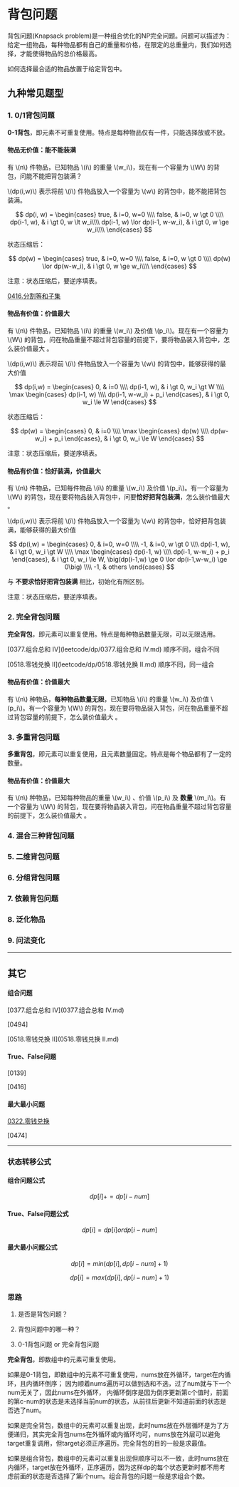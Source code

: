 # 背包问题

背包问题(Knapsack problem)是一种组合优化的NP完全问题。问题可以描述为：给定一组物品，每种物品都有自己的重量和价格，在限定的总重量内，我们如何选择，才能使得物品的总价格最高。

如何选择最合适的物品放置于给定背包中。

## 九种常见题型

### 1. 0/1背包问题

**0-1背包**，即元素不可重复使用。特点是每种物品仅有一件，只能选择放或不放。

#### 物品无价值：能不能装满

有 \\(n\\) 件物品，已知物品 \\(i\\) 的重量 \\(w_i\\)，现在有一个容量为 \\(W\\) 的背包，问能不能把背包装满？

\\(dp(i,w)\\) 表示将前 \\(i\\) 件物品放入一个容量为 \\(w\\) 的背包中，能不能把背包装满。

$$
dp(i, w) = 
\begin{cases}
true, & i=0, w=0 \\\\
false, & i=0, w \gt 0 \\\\
dp(i-1, w), & i \gt 0, w \lt w_i\\\\ 
dp(i-1, w) \lor dp(i-1, w-w_i), & i \gt 0, w \ge w_i\\\\ 
\end{cases}
$$

状态压缩后：

$$
dp(w) = 
\begin{cases}
true, & i=0, w=0 \\\\
false, & i=0, w \gt 0 \\\\
dp(w) \lor dp(w-w_i), & i \gt 0, w \ge w_i\\\\ 
\end{cases}
$$

注意：状态压缩后，要逆序填表。


[0416.分割等和子集](0416.分割等和子集.md)


#### 物品有价值：价值最大

有 \\(n\\) 件物品，已知物品 \\(i\\) 的重量 \\(w_i\\) 及价值 \\(p_i\\)。现在有一个容量为 \\(W\\) 的背包，问在物品重量不超过背包容量的前提下，要将物品装入背包中，怎么装价值最大 。

\\(dp(i,w)\\) 表示将前 \\(i\\) 件物品放入一个容量为 \\(w\\) 的背包中，能够获得的最大价值

$$
dp(i,w) = 
\begin{cases}
0,  & i=0 \\\\
dp(i-1, w), & i \gt 0, w_i \gt W \\\\
\max
\begin{cases}
dp(i-1, w) \\\\
dp(i-1, w-w_i) + p_i
\end{cases}, & i \gt 0, w_i \le W
\end{cases}
$$

状态压缩后：

$$
dp(w) = 
\begin{cases}
0,  & i=0 \\\\
\max
\begin{cases}
dp(w) \\\\
dp(w-w_i) + p_i
\end{cases}, & i \gt 0, w_i \le W
\end{cases}
$$

注意：状态压缩后，要逆序填表。


#### 物品有价值：恰好装满，价值最大

有 \\(n\\) 件物品，已知每件物品 \\(i\\) 的重量 \\(w_i\\) 及价值 \\(p_i\\)。有一个容量为 \\(W\\) 的背包，现在要将物品装入背包中，问要**恰好把背包装满**，怎么装价值最大 。

\\(dp(i,w)\\) 表示将前 \\(i\\) 件物品放入一个容量为 \\(w\\) 的背包中，恰好把背包装满，能够获得的最大价值

$$
dp(i,w) = 
\begin{cases}
0,  & i=0, w=0 \\\\
-1, & i=0, w \gt 0 \\\\
dp(i-1, w), & i \gt 0, w_i \gt W \\\\
\max
\begin{cases}
dp(i-1, w) \\\\
dp(i-1, w-w_i) + p_i
\end{cases}, & i \gt 0, w_i \le W, \big(dp(i-1,w) \ge 0 \lor dp(i-1,w-w_i) \ge 0\big) \\\\
-1, & others
\end{cases}
$$

与 **不要求恰好把背包装满** 相比，初始化有所区别。

注意：状态压缩后，要逆序填表。

### 2. 完全背包问题

**完全背包**，即元素可以重复使用。特点是每种物品数量无限，可以无限选用。

[0377.组合总和 Ⅳ](leetcode/dp/0377.组合总和 Ⅳ.md) 顺序不同，组合不同

[0518.零钱兑换 II](leetcode/dp/0518.零钱兑换 II.md) 顺序不同，同一组合

#### 物品有价值：价值最大

有 \\(n\\) 种物品，**每种物品数量无限**，已知物品 \\(i\\) 的重量 \\(w_i\\) 及价值 \\(p_i\\)。有一个容量为 \\(W\\) 的背包，现在要将物品装入背包，问在物品重量不超过背包容量的前提下，怎么装价值最大 。



### 3. 多重背包问题

**多重背包**，即元素可以重复使用，且元素数量固定。特点是每个物品都有了一定的数量。

#### 物品有价值：价值最大

有 \\(n\\) 种物品，已知每种物品的重量 \\(w_i\\) 、价值 \\(p_i\\) 及 **数量** \\(m_i\\)。有一个容量为 \\(W\\) 的背包，现在要将物品装入背包，问在物品重量不超过背包容量的前提下，怎么装价值最大 。



### 4. 混合三种背包问题


### 5. 二维背包问题


### 6. 分组背包问题

### 7. 依赖背包问题


### 8. 泛化物品

### 9. 问法变化




****
## 其它

#### 组合问题

[0377.组合总和 Ⅳ](0377.组合总和 Ⅳ.md)

[0494]

[0518.零钱兑换 II](0518.零钱兑换 II.md)

#### True、False问题

[0139]

[0416]

#### 最大最小问题

[0322.零钱兑换](0322.零钱兑换.md)

[0474]

***

### 状态转移公式

<script src="https://cdn.bootcss.com/mathjax/2.7.7/MathJax.js?config=TeX-AMS-MML_HTMLorMML"></script>

#### 组合问题公式

$$dp[i] += dp[i-num]$$

#### True、False问题公式

$$dp[i] = dp[i] or dp[i-num]$$

#### 最大最小问题公式

$$dp[i] = min(dp[i], dp[i-num]+1)$$

$$dp[i] = max(dp[i], dp[i-num]+1)$$

### 思路

1. 是否是背包问题？

2. 背包问题中的哪一种？

3. 0-1背包问题 or 完全背包问题



**完全背包**，即数组中的元素可重复使用。

如果是0-1背包，即数组中的元素不可重复使用，nums放在外循环，target在内循环，且内循环倒序； 因为顺着nums遍历可以做到选和不选，过了num就与下一个num无关了，因此nums在外循环， 内循环倒序是因为倒序更新第c个值时，前面的第c-num的状态是未选择当前num的状态，从前往后更新不知道前面的状态是否选了num。

如果是完全背包，数组中的元素可以重复出现，此时nums放在外层循环是为了方便递归，其实完全背包nums在外循环或内循环均可，nums放在外层可以避免target重复调用，但target必须正序遍历。完全背包的目的一般是求最值。

如果是组合背包，数组中的元素可以重复出现但顺序可以不一致，此时nums放在内循环，target放在外循环，正序遍历，因为这样dp的每个状态更新时都不用考虑前面的状态是否选择了第i个num。组合背包的问题一般是求组合个数。
